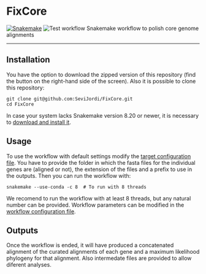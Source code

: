 # FixCore

[![Snakemake](https://img.shields.io/badge/Snakemake-≥8.20-brightgreen.svg?style=flat)](https://snakemake.readthedocs.io)
![Test workflow](https://github.com/PathoGenOmics-Lab/VIPERA/actions/workflows/test.yaml/badge.svg)
Snakemake workflow to polish core genome alignments

---

## Installation

You have the option to download the zipped version of this repository (find the button on the right-hand side of the screen). Also it is possible to clone this repository:

```
git clone git@github.com:SeviJordi/FixCore.git
cd FixCore

```

In case your system lacks Snakemake version 8.20 or newer, it is necessary to [download and install it](https://snakemake.readthedocs.io/en/stable/getting_started/installation.html).

## Usage

To use the workflow with default settings modify the [target configuration file](/config/target.yaml). You have to provide the folder in which the fasta files for the individual genes are (aligned or not), the extension of the files and a prefix to use in the outputs. Then you can run the workflow with:

```
snakemake --use-conda -c 8  # To run with 8 threads
```

We recomend to run the workflow with at least 8 threads, but any natural number can be provided. Workflow parameters can be modified in the [workflow configuration file](/config/config.yaml).


## Outputs

Once the workflow is ended, it will have produced a concatenated alignment of the curated alignments of each gene and a maximum likelihood phylogeny for that alignment. Also intermedate files are provided to allow diferent analyses. 
